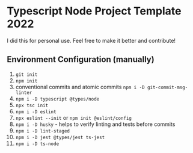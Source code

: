 # Typescript Node Project Template 2022

I did this for personal use. Feel free to make it better and contribute!

## Environment Configuration (manually)

1. `git init`
2. `npm init`
3. conventional commits and atomic commits `npm i -D git-commit-msg-linter`
4. `npm i -D typescript @types/node`
5. `npx tsc init`
6. `npm i -D eslint`
7. `npx eslint --init` or `npm init @eslint/config`
8. `npm i -D husky` - helps to verify linting and tests before commits
9. `npm i -D lint-staged`
10. `npm i -D jest @types/jest ts-jest`
11. `npm i -D ts-node`
